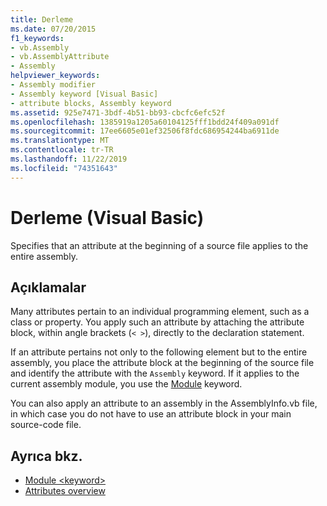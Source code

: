 ```yaml
---
title: Derleme
ms.date: 07/20/2015
f1_keywords:
- vb.Assembly
- vb.AssemblyAttribute
- Assembly
helpviewer_keywords:
- Assembly modifier
- Assembly keyword [Visual Basic]
- attribute blocks, Assembly keyword
ms.assetid: 925e7471-3bdf-4b51-bb93-cbcfc6efc52f
ms.openlocfilehash: 1385919a1205a60104125fff1bdd24f409a091df
ms.sourcegitcommit: 17ee6605e01ef32506f8fdc686954244ba6911de
ms.translationtype: MT
ms.contentlocale: tr-TR
ms.lasthandoff: 11/22/2019
ms.locfileid: "74351643"
---
```

# <a name="assembly-visual-basic"></a>Derleme (Visual Basic)
Specifies that an attribute at the beginning of a source file applies to the entire assembly.  
  
## <a name="remarks"></a>Açıklamalar  
 Many attributes pertain to an individual programming element, such as a class or property. You apply such an attribute by attaching the attribute block, within angle brackets (`< >`), directly to the declaration statement.  
  
 If an attribute pertains not only to the following element but to the entire assembly, you place the attribute block at the beginning of the source file and identify the attribute with the `Assembly` keyword. If it applies to the current assembly module, you use the [Module](../../../visual-basic/language-reference/modifiers/module-keyword.md) keyword.  
  
 You can also apply an attribute to an assembly in the AssemblyInfo.vb file, in which case you do not have to use an attribute block in your main source-code file.  
  
## <a name="see-also"></a>Ayrıca bkz.

- [Module \<keyword>](../../../visual-basic/language-reference/modifiers/module-keyword.md)
- [Attributes overview](../../../visual-basic/programming-guide/concepts/attributes/index.md)
